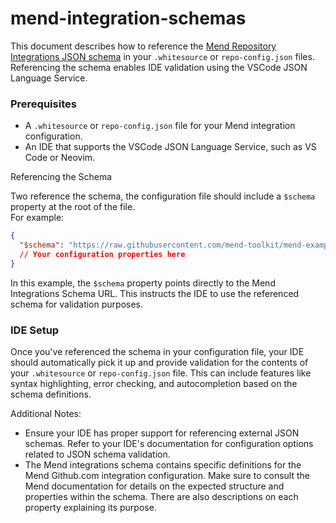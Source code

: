 # mend-integration-schemas
This document describes how to reference the [Mend Repository Integrations JSON schema](https://githubusercontent.com/mend-toolkit/mend-examples/main/Repo-Integration/Schemas/ghc-integration-schema.json) in your ``.whitesource`` or ``repo-config.json`` files. Referencing the schema enables IDE validation using the VSCode JSON Language Service.

### Prerequisites
- A ``.whitesource`` or ``repo-config.json`` file for your Mend integration configuration.
- An IDE that supports the VSCode JSON Language Service, such as VS Code or Neovim.

Referencing the Schema

Two reference the schema, the configuration file should include a ``$schema`` property at the root of the file.  
For example:  
```json
{
  "$schema": "https://raw.githubusercontent.com/mend-toolkit/mend-examples/main/Repo-Integration/Schemas/ghc-integration-schema.json",
  // Your configuration properties here
}
```
In this example, the ``$schema`` property points directly to the Mend Integrations Schema URL. This instructs the IDE to use the referenced schema for validation purposes.

### IDE Setup
Once you've referenced the schema in your configuration file, your IDE should automatically pick it up and provide validation for the contents of your ``.whitesource`` or ``repo-config.json`` file. This can include features like syntax highlighting, error checking, and autocompletion based on the schema definitions.

Additional Notes:
- Ensure your IDE has proper support for referencing external JSON schemas. Refer to your IDE's documentation for configuration options related to JSON schema validation.
- The Mend integrations schema contains specific definitions for the Mend Github.com integration configuration. Make sure to consult the Mend documentation for details on the expected structure and properties within the schema. There are also descriptions on each property explaining its purpose.
